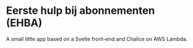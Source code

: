 # Eerste hulp bij abonnementen (EHBA)

A small little app based on a Svelte front-end and Chalice on AWS Lambda.